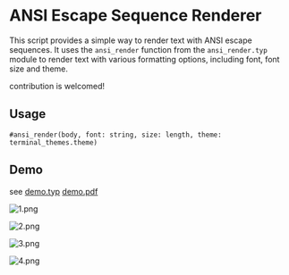 # ANSI Escape Sequence Renderer

This script provides a simple way to render text with ANSI escape sequences. It uses the `ansi_render` function from the `ansi_render.typ` module to render text with various formatting options, including font, font size and theme.

contribution is welcomed!

## Usage

```typst
#ansi_render(body, font: string, size: length, theme: terminal_themes.theme)
```

## Demo

see [demo.typ](https://github.com/8LWXpg/typst-ansi_render/blob/master/demo.typ) [demo.pdf](https://github.com/8LWXpg/typst-ansi_render/blob/master/demo.pdf)

![1.png](https://github.com/8LWXpg/typst-ansi_render/blob/master/img/1.png)

![2.png](https://github.com/8LWXpg/typst-ansi_render/blob/master/img/2.png)

![3.png](https://github.com/8LWXpg/typst-ansi_render/blob/master/img/3.png)

![4.png](https://github.com/8LWXpg/typst-ansi_render/blob/master/img/4.png)
